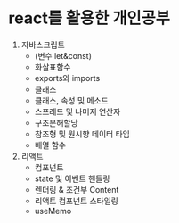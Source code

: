 # react를 활용한 개인공부

1. 자바스크립트 
    - (변수 let&const)
    - 화살표함수
    - exports와 imports
    - 클래스
    - 클래스, 속성 및 메소드
    - 스프레드 및 나머지 연산자
    - 구조분해할당
    - 참조형 및 원시향 데이터 타입
    - 배열 함수
2. 리액트
    - 컴포넌트
    - state 및 이벤트 핸들링
    - 렌더링 & 조건부 Content
    - 리액트 컴포넌트 스타일링
    - useMemo